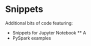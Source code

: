 # Snippets

Additional bits of code featuring:
* Snippets for Jupyter Notebook
** A
* PySpark examples
